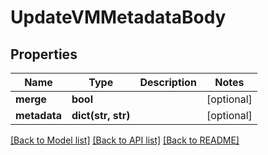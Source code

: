 # UpdateVMMetadataBody

## Properties
Name | Type | Description | Notes
------------ | ------------- | ------------- | -------------
**merge** | **bool** |  | [optional] 
**metadata** | **dict(str, str)** |  | [optional] 

[[Back to Model list]](../README.md#documentation-for-models) [[Back to API list]](../README.md#documentation-for-api-endpoints) [[Back to README]](../README.md)



